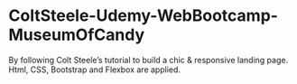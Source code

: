 # ColtSteele-Udemy-WebBootcamp-MuseumOfCandy
By following Colt Steele’s tutorial to build a chic &amp; responsive landing page.
Html, CSS, Bootstrap and Flexbox are applied.
